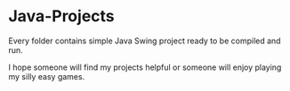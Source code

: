# Java-Projects

Every folder contains simple Java Swing project ready to be compiled and run.

I hope someone will find my projects helpful or someone will enjoy playing my silly easy games.
